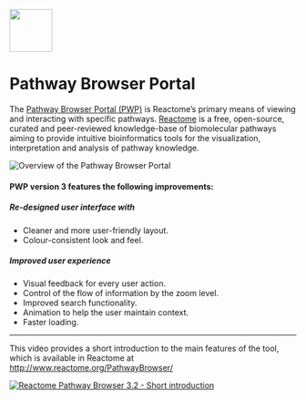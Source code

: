[<img src=https://user-images.githubusercontent.com/6883670/31999264-976dfb86-b98a-11e7-9432-0316345a72ea.png height=75 />](https://reactome.org)

# Pathway Browser Portal
The [Pathway Browser Portal (PWP)](https://reactome.org/PathwayBrowser/) is Reactome’s primary means of viewing and interacting with specific pathways. 
[Reactome](https://reactome.org/) is a free, open-source, curated and peer-reviewed knowledge-base of biomolecular pathways 
aiming to provide intuitive bioinformatics tools for the visualization, interpretation and analysis of pathway knowledge.

![Overview of the Pathway Browser Portal](https://user-images.githubusercontent.com/4842810/31999391-f8e6a426-b98a-11e7-8239-dce89b0ccd9b.png)

#### PWP version 3 features the following improvements:

##### Re-designed user interface with
* Cleaner and more user-friendly layout. 
* Colour-consistent look and feel.

##### Improved user experience
* Visual feedback for every user action.
* Control of the flow of information by the zoom level.
* Improved search functionality.
* Animation to help the user maintain context.
* Faster loading.

----
This video provides a short introduction to the main features of the tool, which is available in Reactome at http://www.reactome.org/PathwayBrowser/

[![Reactome Pathway Browser 3.2 - Short introduction](http://img.youtube.com/vi/-skixrvI4nU/0.jpg)](https://youtu.be/-skixrvI4nU "Reactome Pathway Browser 3.2 - Short introduction")
